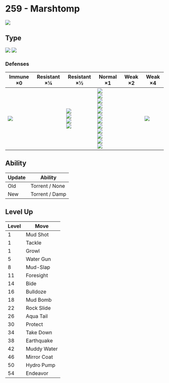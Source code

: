 # 259 - Marshtomp
![][259]

## Type

![][water]  ![][ground]

### Defenses

Immune ×0         | Resistant ×¼ | Resistant ×½                                               | Normal ×1                                                                                                                                                                               | Weak ×2 | Weak ×4        | 
---               | ---          | ---                                                        | ---                                                                                                                                                                                     | ---     | ---            | 
![][electric]<br> |              | ![][poison]<br> ![][rock]<br> ![][steel]<br> ![][fire]<br> | ![][normal]<br> ![][fighting]<br> ![][flying]<br> ![][ground]<br> ![][bug]<br> ![][ghost]<br> ![][water]<br> ![][psychic]<br> ![][ice]<br> ![][dragon]<br> ![][dark]<br> ![][fairy]<br> |         | ![][grass]<br> | 

## Ability

Update | Ability        | 
---    | ---            | 
Old    | Torrent / None | 
New    | Torrent / Damp | 

## Level Up

Level | Move        | 
---   | ---         | 
1     | Mud Shot    | 
1     | Tackle      | 
1     | Growl       | 
5     | Water Gun   | 
8     | Mud-Slap    | 
11    | Foresight   | 
14    | Bide        | 
16    | Bulldoze    | 
18    | Mud Bomb    | 
22    | Rock Slide  | 
26    | Aqua Tail   | 
30    | Protect     | 
34    | Take Down   | 
38    | Earthquake  | 
42    | Muddy Water | 
46    | Mirror Coat | 
50    | Hydro Pump  | 
54    | Endeavor    | 

[259]: ../img/pokemon/259.png
[normal]: ../img/types/normal.png
[fire]: ../img/types/fire.png
[fighting]: ../img/types/fighting.png
[water]: ../img/types/water.png
[flying]: ../img/types/flying.png
[grass]: ../img/types/grass.png
[poison]: ../img/types/poison.png
[electric]: ../img/types/electric.png
[ground]: ../img/types/ground.png
[psychic]: ../img/types/psychic.png
[rock]: ../img/types/rock.png
[ice]: ../img/types/ice.png
[bug]: ../img/types/bug.png
[dragon]: ../img/types/dragon.png
[ghost]: ../img/types/ghost.png
[dark]: ../img/types/dark.png
[steel]: ../img/types/steel.png
[fairy]: ../img/types/fairy.png
